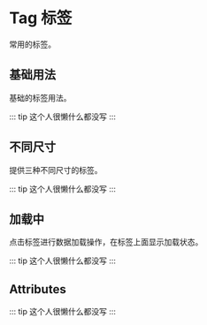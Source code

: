 # Tag 标签

常用的标签。

## 基础用法

基础的标签用法。

::: tip
这个人很懒什么都没写
:::

## 不同尺寸

提供三种不同尺寸的标签。

::: tip
这个人很懒什么都没写
:::

## 加载中

点击标签进行数据加载操作，在标签上面显示加载状态。

::: tip
这个人很懒什么都没写
:::

## Attributes

::: tip
这个人很懒什么都没写
:::
